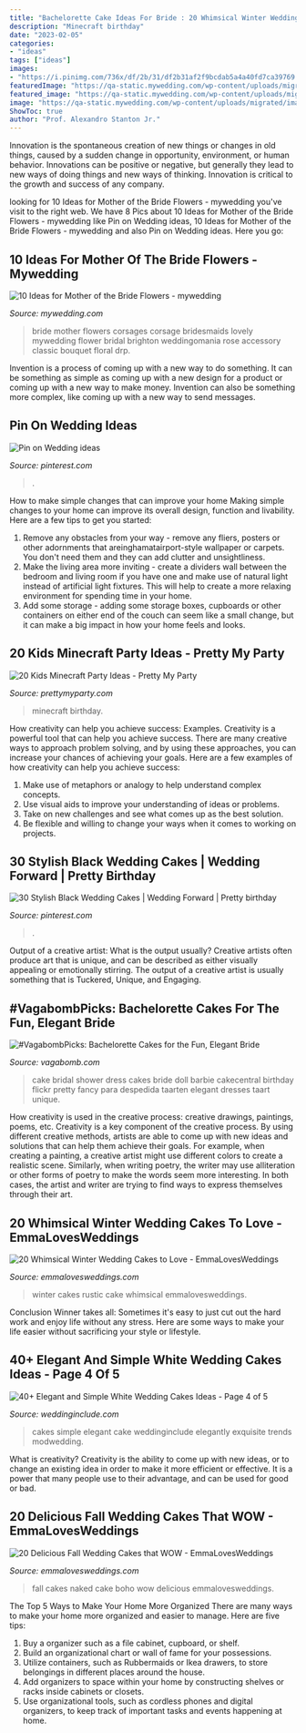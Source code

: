```yaml
---
title: "Bachelorette Cake Ideas For Bride : 20 Whimsical Winter Wedding Cakes To Love"
description: "Minecraft birthday"
date: "2023-02-05"
categories:
- "ideas"
tags: ["ideas"]
images:
- "https://i.pinimg.com/736x/df/2b/31/df2b31af2f9bcdab5a4a40fd7ca39769.jpg"
featuredImage: "https://qa-static.mywedding.com/wp-content/uploads/migrated/images/skyword/Brighton-Photo-copy.jpg"
featured_image: "https://qa-static.mywedding.com/wp-content/uploads/migrated/images/skyword/Brighton-Photo-copy.jpg"
image: "https://qa-static.mywedding.com/wp-content/uploads/migrated/images/skyword/Brighton-Photo-copy.jpg"
ShowToc: true
author: "Prof. Alexandro Stanton Jr."
---
```



Innovation is the spontaneous creation of new things or changes in old things, caused by a sudden change in opportunity, environment, or human behavior. Innovations can be positive or negative, but generally they lead to new ways of doing things and new ways of thinking. Innovation is critical to the growth and success of any company.

	

		
looking for 10 Ideas for Mother of the Bride Flowers - mywedding you've visit to the right web. We have 8 Pics about 10 Ideas for Mother of the Bride Flowers - mywedding like Pin on Wedding ideas, 10 Ideas for Mother of the Bride Flowers - mywedding and also Pin on Wedding ideas. Here you go:
		
    
## 10 Ideas For Mother Of The Bride Flowers - Mywedding

<img loading=lazy src="https://qa-static.mywedding.com/wp-content/uploads/migrated/images/skyword/Brighton-Photo-copy.jpg" onerror="this.onerror=null;this.src='https://tse4.mm.bing.net/th?id=OIP.veRqtSQdzi38P1u4wZh6sQHaLH&amp;pid=15.1';" alt="10 Ideas for Mother of the Bride Flowers - mywedding">

_Source: mywedding.com_

>bride mother flowers corsages corsage bridesmaids lovely mywedding flower bridal brighton weddingomania rose accessory classic bouquet floral drp. 

	

Invention is a process of coming up with a new way to do something. It can be something as simple as coming up with a new design for a product or coming up with a new way to make money. Invention can also be something more complex, like coming up with a new way to send messages.

    
## Pin On Wedding Ideas

<img loading=lazy src="https://i.pinimg.com/736x/df/2b/31/df2b31af2f9bcdab5a4a40fd7ca39769.jpg" onerror="this.onerror=null;this.src='https://tse1.mm.bing.net/th?id=OIP.De15U1Mz89-8MTS3VrHD5AHaJ3&amp;pid=15.1';" alt="Pin on Wedding ideas">

_Source: pinterest.com_

>. 

	

How to make simple changes that can improve your home
Making simple changes to your home can improve its overall design, function and livability. Here are a few tips to get you started: 
1. Remove any obstacles from your way - remove any fliers, posters or other adornments that areinghamatairport-style wallpaper or carpets. You don't need them and they can add clutter and unsightliness. 
2. Make the living area more inviting - create a dividers wall between the bedroom and living room if you have one and make use of natural light instead of artificial light fixtures. This will help to create a more relaxing environment for spending time in your home. 
3. Add some storage - adding some storage boxes, cupboards or other containers on either end of the couch can seem like a small change, but it can make a big impact in how your home feels and looks.

    
## 20 Kids Minecraft Party Ideas - Pretty My Party

<img loading=lazy src="https://www.prettymyparty.com/wp-content/uploads/2017/06/minecraft-tnt-birthday-cake.jpg" onerror="this.onerror=null;this.src='https://tse1.mm.bing.net/th?id=OIP.Nf86K4GDwO6erSl9Yl5JygHaJ3&amp;pid=15.1';" alt="20 Kids Minecraft Party Ideas - Pretty My Party">

_Source: prettymyparty.com_

>minecraft birthday. 

	

How creativity can help you achieve success: Examples.
Creativity is a powerful tool that can help you achieve success. There are many creative ways to approach problem solving, and by using these approaches, you can increase your chances of achieving your goals. Here are a few examples of how creativity can help you achieve success: 
1. Make use of metaphors or analogy to help understand complex concepts.
2. Use visual aids to improve your understanding of ideas or problems.
3. Take on new challenges and see what comes up as the best solution.
4. Be flexible and willing to change your ways when it comes to working on projects.

    
## 30 Stylish Black Wedding Cakes | Wedding Forward | Pretty Birthday

<img loading=lazy src="https://i.pinimg.com/736x/aa/7c/86/aa7c86c348c2a45dd081a3bf47e9352a.jpg" onerror="this.onerror=null;this.src='https://tse4.mm.bing.net/th?id=OIP.SGX2XclmLwVkFlRQChhuuAHaK8&amp;pid=15.1';" alt="30 Stylish Black Wedding Cakes | Wedding Forward | Pretty birthday">

_Source: pinterest.com_

>. 

	

Output of a creative artist: What is the output usually?
Creative artists often produce art that is unique, and can be described as either visually appealing or emotionally stirring. The output of a creative artist is usually something that is Tuckered, Unique, and Engaging.

    
## #VagabombPicks: Bachelorette Cakes For The Fun, Elegant Bride

<img loading=lazy src="https://s3.scoopwhoop.com/anj/bachelorette_19/75335676.jpg" onerror="this.onerror=null;this.src='https://tse4.mm.bing.net/th?id=OIP.uhJ3wxtlSIAHuUMPj4rM5AHaLW&amp;pid=15.1';" alt="#VagabombPicks: Bachelorette Cakes for the Fun, Elegant Bride">

_Source: vagabomb.com_

>cake bridal shower dress cakes bride doll barbie cakecentral birthday flickr pretty fancy para despedida taarten elegant dresses taart unique. 

	

How creativity is used in the creative process: creative drawings, paintings, poems, etc.
Creativity is a key component of the creative process. By using different creative methods, artists are able to come up with new ideas and solutions that can help them achieve their goals. For example, when creating a painting, a creative artist might use different colors to create a realistic scene. Similarly, when writing poetry, the writer may use alliteration or other forms of poetry to make the words seem more interesting. In both cases, the artist and writer are trying to find ways to express themselves through their art.

    
## 20 Whimsical Winter Wedding Cakes To Love - EmmaLovesWeddings

<img loading=lazy src="http://emmalovesweddings.com/wp-content/uploads/2018/10/rustic-chic-winter-wedding-cake.jpg" onerror="this.onerror=null;this.src='https://tse3.mm.bing.net/th?id=OIP.QZDeTALxnCIT1v8gI_AA-wHaKP&amp;pid=15.1';" alt="20 Whimsical Winter Wedding Cakes to Love - EmmaLovesWeddings">

_Source: emmalovesweddings.com_

>winter cakes rustic cake whimsical emmalovesweddings. 

	

Conclusion
Winner takes all: Sometimes it's easy to just cut out the hard work and enjoy life without any stress. Here are some ways to make your life easier without sacrificing your style or lifestyle.

    
## 40+ Elegant And Simple White Wedding Cakes Ideas - Page 4 Of 5

<img loading=lazy src="https://www.weddinginclude.com/wp-content/uploads/2016/08/wedding-cakes-2016.jpg" onerror="this.onerror=null;this.src='https://tse3.mm.bing.net/th?id=OIP.L0BvoaVidWqdmhxe-I5R-gHaLl&amp;pid=15.1';" alt="40+ Elegant and Simple White Wedding Cakes Ideas - Page 4 of 5">

_Source: weddinginclude.com_

>cakes simple elegant cake weddinginclude elegantly exquisite trends modwedding. 

	

What is creativity?
Creativity is the ability to come up with new ideas, or to change an existing idea in order to make it more efficient or effective. It is a power that many people use to their advantage, and can be used for good or bad.

    
## 20 Delicious Fall Wedding Cakes That WOW - EmmaLovesWeddings

<img loading=lazy src="http://emmalovesweddings.com/wp-content/uploads/2018/08/semi-naked-fall-boho-wedding-cake.jpg" onerror="this.onerror=null;this.src='https://tse4.mm.bing.net/th?id=OIP.yBMqoHniYZ2jLjmH_tZ4JAHaLH&amp;pid=15.1';" alt="20 Delicious Fall Wedding Cakes that WOW - EmmaLovesWeddings">

_Source: emmalovesweddings.com_

>fall cakes naked cake boho wow delicious emmalovesweddings. 

	

The Top 5 Ways to Make Your Home More Organized
There are many ways to make your home more organized and easier to manage. Here are five tips: 
1. Buy a organizer such as a file cabinet, cupboard, or shelf. 
2. Build an organizational chart or wall of fame for your possessions. 
3. Utilize containers, such as Rubbermaids or Ikea drawers, to store belongings in different places around the house. 
4. Add organizers to space within your home by constructing shelves or racks inside cabinets or closets. 
5. Use organizational tools, such as cordless phones and digital organizers, to keep track of important tasks and events happening at home.

